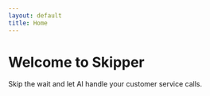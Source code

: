 ```yaml
---
layout: default
title: Home
---
```


# Welcome to Skipper

Skip the wait and let AI handle your customer service calls.
